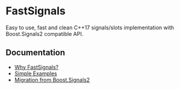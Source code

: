 # FastSignals

Easy to use, fast and clean C++17 signals/slots implementation with Boost.Signals2 compatible API.

## Documentation

* [Why FastSignals?](docs/why-fastsignals.md)
* [Simple Examples](docs/simple-examples.md)
* [Migration from Boost.Signals2](docs/migration-from-boost-signals2.md)
